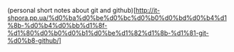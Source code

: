 
(personal short  notes about git and github)[http://it-shpora.pp.ua/%d0%ba%d0%be%d0%bc%d0%b0%d0%bd%d0%b4%d1%8b-%d0%b4%d0%bb%d1%8f-%d1%80%d0%b0%d0%b1%d0%be%d1%82%d1%8b-%d1%81-git-%d0%b8-github/]
